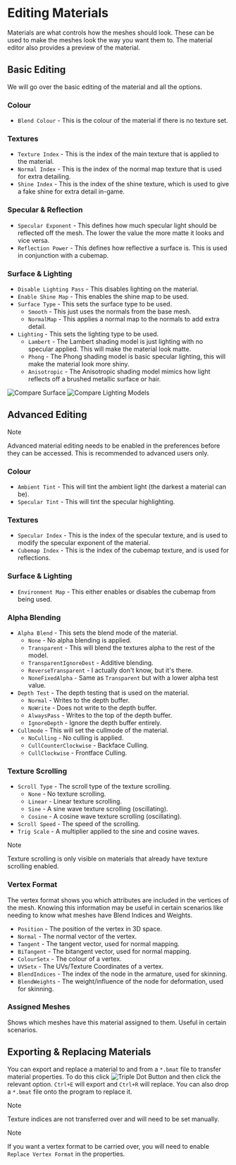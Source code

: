 # Editing Materials
Materials are what controls how the meshes should look. These can be used to make the meshes look the way you want them to. The material editor also provides a preview of the material.

## Basic Editing
We will go over the basic editing of the material and all the options.

### Colour
- `Blend Colour` - This is the colour of the material if there is no texture set.

### Textures
- `Texture Index` - This is the index of the main texture that is applied to the material.
- `Normal Index` - This is the index of the normal map texture that is used for extra detailing.
- `Shine Index` - This is the index of the shine texture, which is used to give a fake shine for extra detail in-game.

### Specular & Reflection
- `Specular Exponent` - This defines how much specular light should be reflected off the mesh. The lower the value the more matte it looks and vice versa.
- `Reflection Power` - This defines how reflective a surface is. This is used in conjunction with a cubemap.

### Surface & Lighting
- `Disable Lighting Pass` - This disables lighting on the material.
- `Enable Shine Map` - This enables the shine map to be used.
- `Surface Type` - This sets the surface type to be used.
  - `Smooth` - This just uses the normals from the base mesh.
  - `NormalMap` - This applies a normal map to the normals to add extra detail.
- `Lighting` - This sets the lighting type to be used.
  - `Lambert` - The Lambert shading model is just lighting with no specular applied. This will make the material look matte.
  - `Phong` - The Phong shading model is basic specular lighting, this will make the material look more shiny.
  - `Anisotropic` - The Anisotropic shading model mimics how light reflects off a brushed metallic surface or hair.

![Compare Surface](https://i.imgur.com/pDb7DRO.gif) ![Compare Lighting Models](https://i.imgur.com/xlBgWd1.gif)<br>

## Advanced Editing
> [!NOTE]
> Advanced material editing needs to be enabled in the preferences before they can be accessed. This is recommended to advanced users only.

### Colour
- `Ambient Tint` - This will tint the ambient light (the darkest a material can be).
- `Specular Tint` - This will tint the specular highlighting.

### Textures
- `Specular Index` - This is the index of the specular texture, and is used to modify the specular exponent of the material.
- `Cubemap Index` - This is the index of the cubemap texture, and is used for reflections.

### Surface & Lighting
- `Environment Map` - This either enables or disables the cubemap from being used.

### Alpha Blending
- `Alpha Blend` - This sets the blend mode of the material.
  - `None` - No alpha blending is applied.
  - `Transparent` - This will blend the textures alpha to the rest of the model.
  - `TransparentIgnoreDest` - Additive blending.
  - `ReverseTransparent` - I actually don't know, but it's there.
  - `NoneFixedAlpha` - Same as `Transparent` but with a lower alpha test value.
- `Depth Test` - The depth testing that is used on the material.
  - `Normal` - Writes to the depth buffer.
  - `NoWrite` - Does not write to the depth buffer.
  - `AlwaysPass` - Writes to the top of the depth buffer.
  - `IgnoreDepth` - Ignore the depth buffer entirely.
- `Cullmode` - This will set the cullmode of the material.
  - `NoCulling` - No culling is applied.
  - `CullCounterClockwise` - Backface Culling.
  - `CullClockwise` - Frontface Culling.

### Texture Scrolling
- `Scroll Type` - The scroll type of the texture scrolling.
  - `None` - No texture scrolling.
  - `Linear` - Linear texture scrolling.
  - `Sine` - A sine wave texture scrolling (oscillating).
  - `Cosine` - A cosine wave texture scrolling (oscillating).
- `Scroll Speed` - The speed of the scrolling.
- `Trig Scale` - A multiplier applied to the sine and cosine waves.

> [!NOTE]
> Texture scrolling is only visible on materials that already have texture scrolling enabled.

### Vertex Format
The vertex format shows you which attributes are included in the vertices of the mesh. Knowing this information may be useful in certain scenarios like needing to know what meshes have Blend Indices and Weights.

- `Position` - The position of the vertex in 3D space.
- `Normal` - The normal vector of the vertex.
- `Tangent` - The tangent vector, used for normal mapping.
- `BiTangent` - The bitangent vector, used for normal mapping.
- `ColourSetx` - The colour of a vertex.
- `UVSetx` - The UVs/Texture Coordinates of a vertex.
- `BlendIndices` - The index of the node in the armature, used for skinning.
- `BlendWeights` - The weight/influence of the node for deformation, used for skinning.

### Assigned Meshes
Shows which meshes have this material assigned to them. Useful in certain scenarios.

## Exporting & Replacing Materials
You can export and replace a material to and from a `*.bmat` file to transfer material properties. To do this click ![Triple Dot Button](https://i.imgur.com/xhwAmwR.png) and then click the relevant option. `Ctrl+E` will export and `Ctrl+R` will replace. You can also drop a `*.bmat` file onto the program to replace it.

> [!NOTE]
> Texture indices are not transferred over and will need to be set manually.

> [!NOTE]
> If you want a vertex format to be carried over, you will need to enable `Replace Vertex Format` in the properties.
